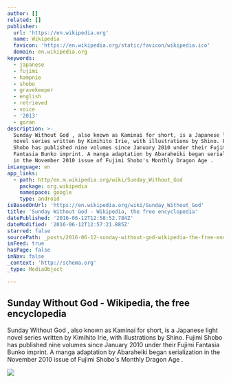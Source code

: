 ```yaml
---
author: []
related: []
publisher:
  url: 'https://en.wikipedia.org'
  name: Wikipedia
  favicon: 'https://en.wikipedia.org/static/favicon/wikipedia.ico'
  domain: en.wikipedia.org
keywords:
  - japanese
  - fujimi
  - hampnie
  - shobo
  - gravekeeper
  - english
  - retrieved
  - voice
  - '2013'
  - goran
description: >-
  Sunday Without God , also known as Kaminai for short, is a Japanese light
  novel series written by Kimihito Irie, with illustrations by Shino. Fujimi
  Shobo has published nine volumes since January 2010 under their Fujimi
  Fantasia Bunko imprint. A manga adaptation by Abaraheiki began serialization
  in the November 2010 issue of Fujimi Shobo's Monthly Dragon Age .
inLanguage: en
app_links:
  - path: http/en.m.wikipedia.org/wiki/Sunday_Without_God
    package: org.wikipedia
    namespace: google
    type: android
isBasedOnUrl: 'https://en.wikipedia.org/wiki/Sunday_Without_God'
title: 'Sunday Without God - Wikipedia, the free encyclopedia'
datePublished: '2016-06-12T12:58:52.784Z'
dateModified: '2016-06-12T12:57:21.885Z'
starred: false
sourcePath: _posts/2016-06-12-sunday-without-god-wikipedia-the-free-encyclopedia.md
inFeed: true
hasPage: false
inNav: false
_context: 'http://schema.org'
_type: MediaObject

---
```

<article style=""><h1>Sunday Without God - Wikipedia, the free encyclopedia</h1><p>Sunday Without God , also known as Kaminai for short, is a Japanese light novel series written by Kimihito Irie, with illustrations by Shino. Fujimi Shobo has published nine volumes since January 2010 under their Fujimi Fantasia Bunko imprint. A manga adaptation by Abaraheiki began serialization in the November 2010 issue of Fujimi Shobo's Monthly Dragon Age .</p><img src="https://upload.wikimedia.org/wikipedia/en/thumb/0/08/Kami-sama_no_Inai_Nichiy%C5%8Dbi_volume_1_cover.jpg/230px-Kami-sama_no_Inai_Nichiy%C5%8Dbi_volume_1_cover.jpg" /></article>
